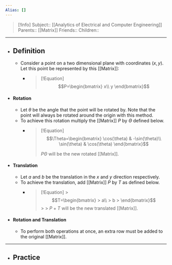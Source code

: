 ```yaml
---
Alias: []
---
```

> [!Info]
> Subject:: [[Analytics of Electrical and Computer Engineering]]
> Parents:: [[Matrix]]
> Friends:: 
> Children:: 
---
- ## Definition
	- Consider a point on a two dimensional plane with coordinates $(x,y)$. Let this point be represented by this [[Matrix]]:
		- > [!Equation]
		  > $$P=\begin{bmatrix}
		  > x\\
		  > y
		  > \end{bmatrix}$$
- #### Rotation
	- Let $\theta$ be the angle that the point will be rotated by. Note that the point will always be rotated around the origin with this method.
	- To achieve this rotation multiply the [[Matrix]] $P$ by $\Theta$ defined below.
		- > [!Equation]
		  > $$\Theta=\begin{bmatrix}
		  > \cos(\theta) & -\sin(\theta)\\
		  > \sin(\theta) & \cos(\theta)
		  > \end{bmatrix}$$
		  > 
		  > $P\Theta$ will be the new rotated [[Matrix]].
- #### Translation
	- Let $a$ and $b$ be the translation in the $x$ and $y$ direction respectively.
	- To achieve the translation, add [[Matrix]] $P$ by $T$ as defined below.
		-  > [!Equation]
		  > $$T=\begin{bmatrix}
		  > a\\
		  > b
		  > \end{bmatrix}$$
		  > 
		  > $P+T$ will be the new translated [[Matrix]].
- #### Rotation and Translation
	- To perform both operations at once, an extra row must be added to the original [[Matrix]]. 
---
- ## Practice